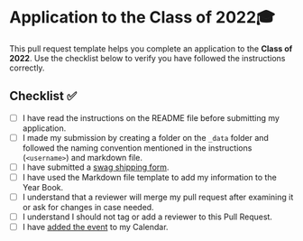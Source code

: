 # Application to the Class of 2022🎓

This pull request template helps you complete an application to the **Class of 2022**. Use the checklist below to verify you have followed the instructions correctly. 

## Checklist ✅

- [ ] I have read the instructions on the README file before submitting my application. 
- [ ] I made my submission by creating a folder on the `_data` folder and followed the naming convention mentioned in the instructions (`<username>`) and markdown file.
- [ ] I have submitted a [swag shipping form](https://airtable.com/shrVMo8ItH4wjsO9f).
- [ ] I have used the Markdown file template to add my information to the Year Book.
- [ ] I understand that a reviewer will merge my pull request after examining it or ask for changes in case needed.
- [ ] I understand I should not tag or add a reviewer to this Pull Request.
- [ ] I have [added the event](http://www.google.com/calendar/event?action=TEMPLATE&dates=20210605T160000Z%2F20210605T173000Z&text=GitHub%20Graduation%20%F0%9F%8E%93&location=https%3A%2F%2Fwww.twitch.tv%2Fgithubeducation&details=) to my Calendar.
